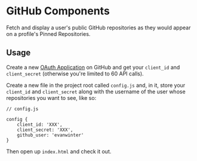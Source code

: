 # GitHub Components

Fetch and display a user's public GitHub repositories as they would appear on a profile's Pinned Repositories.

## Usage

Create a new [OAuth Application](https://github.com/settings/applications/new) on GitHub and get your `client_id` and `client_secret` (otherwise you're limited to 60 API calls).

Create a new file in the project root called `config.js` and, in it, store your `client_id` and `client_secret` along with the username of the user whose repositories you want to see, like so: 

```
// config.js

config {
	client_id: 'XXX',
	client_secret: 'XXX',
	github_user: 'evanwinter'
}

```

Then open up `index.html` and check it out.